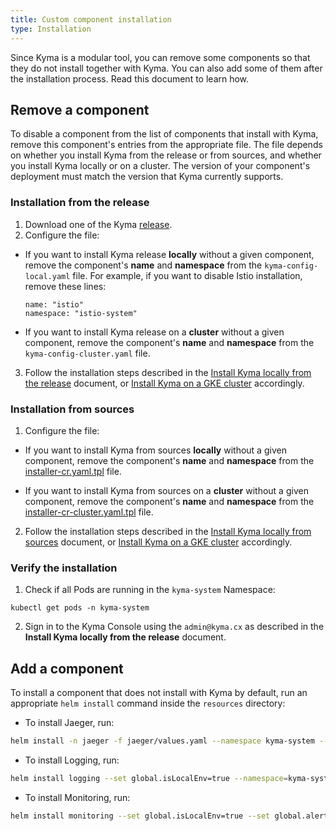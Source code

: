 ```yaml
---
title: Custom component installation
type: Installation
---
```


Since Kyma is a modular tool, you can remove some components so that they do not install together with Kyma. You can also add some of them after the installation process. Read this document to learn how.

## Remove a component

To disable a component from the list of components that install with Kyma, remove this component's entries from the appropriate file. The file depends on whether you install Kyma from the release or from sources, and whether you install Kyma locally or on a cluster. The version of your component's deployment must match the version that Kyma currently supports.

### Installation from the release

1. Download one of the Kyma [release](https://github.com/kyma-project/kyma/releases).
2. Configure the file:
  * If you want to install Kyma release **locally** without a given component, remove the component's **name** and **namespace** from the `kyma-config-local.yaml` file. For example, if you want to disable Istio installation, remove these lines:
    ```
    name: "istio"
    namespace: "istio-system"
    ```
  * If you want to install Kyma release on a **cluster** without a given component, remove the component's **name** and **namespace** from the `kyma-config-cluster.yaml` file.

3. Follow the installation steps described in the [Install Kyma locally from the release](#installation-install-kyma-locally-from-the-release) document, or [Install Kyma on a GKE cluster](#installation-install-kyma-on-a-gke-cluster) accordingly.

### Installation from sources

1. Configure the file:
  * If you want to install Kyma from sources **locally** without a given component, remove the component's **name** and **namespace** from the [installer-cr.yaml.tpl](https://github.com/kyma-project/kyma/blob/master/installation/resources/installer-cr.yaml.tpl) file.

  * If you want to install Kyma from sources on a **cluster** without a given component, remove the component's **name** and **namespace** from the [installer-cr-cluster.yaml.tpl](https://github.com/kyma-project/kyma/blob/master/installation/resources/installer-cr-cluster.yaml.tpl) file.

2. Follow the installation steps described in the [Install Kyma locally from sources](#installation-install-kyma-locally-from-sources) document, or [Install Kyma on a GKE cluster](#installation-install-kyma-on-a-gke-cluster) accordingly.

### Verify the installation

1. Check if all Pods are running in the `kyma-system` Namespace:
  ```
  kubectl get pods -n kyma-system
  ```
2. Sign in to the Kyma Console using the `admin@kyma.cx` as described in the **Install Kyma locally from the release** document.


## Add a component

To install a component that does not install with Kyma by default, run an appropriate `helm install` command inside the `resources` directory:

* To install Jaeger, run:

```bash
helm install -n jaeger -f jaeger/values.yaml --namespace kyma-system --set-string global.domainName=kyma.local --set-string global.isLocalEnv=true jaeger/
```

* To install Logging, run:

```bash
helm install logging --set global.isLocalEnv=true --namespace=kyma-system --name=logging
```

* To install Monitoring, run:

```bash
helm install monitoring --set global.isLocalEnv=true --set global.alertTools.credentials.victorOps.apikey="" --set global.alertTools.credentials.victorOps.routingkey="" --set global.alertTools.credentials.slack.channel="" --set global.alertTools.credentials.slack.apiurl="" --set global.domainName=kyma.local --namespace=kyma-system --name=monitoring
```
